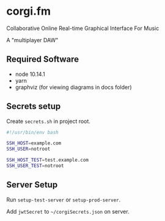 # corgi.fm
Collaborative Online Real-time Graphical Interface For Music

A "multiplayer DAW"

## Required Software
- node 10.14.1
- yarn
- graphviz (for viewing diagrams in docs folder)

## Secrets setup
Create `secrets.sh` in project root.

```bash
#!/usr/bin/env bash

SSH_HOST=example.com
SSH_USER=notroot

SSH_HOST_TEST=test.example.com
SSH_USER_TEST=notroot
```

## Server Setup
Run `setup-test-server` or `setup-prod-server`.

Add `jwtSecret` to `~/corgiSecrets.json` on server.
